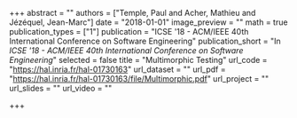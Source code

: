+++
abstract = ""
authors = ["Temple, Paul and Acher, Mathieu and Jézéquel, Jean-Marc"]
date = "2018-01-01"
image_preview = ""
math = true
publication_types = ["1"]
publication = "ICSE '18 - ACM/IEEE 40th International Conference on Software Engineering"
publication_short = "In *ICSE '18 - ACM/IEEE 40th International Conference on Software Engineering*"
selected = false
title = "Multimorphic Testing"
url_code = "https://hal.inria.fr/hal-01730163"
url_dataset = ""
url_pdf = "https://hal.inria.fr/hal-01730163/file/Multimorphic.pdf"
url_project = ""
url_slides = ""
url_video = ""

+++
